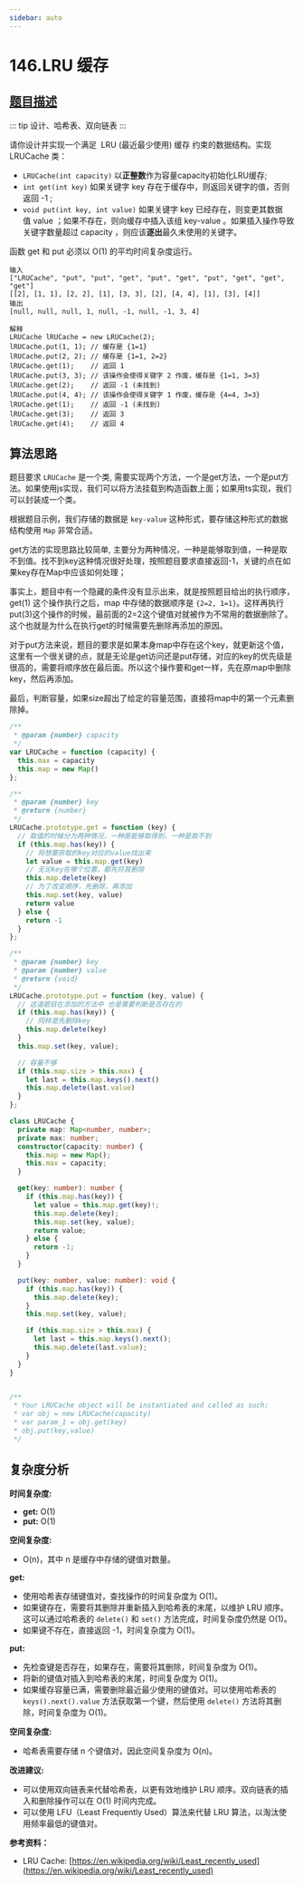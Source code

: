 ```yaml
---
sidebar: auto
---
```


# 146.LRU 缓存
## [题目描述](https://leetcode.cn/problems/lru-cache/)

::: tip
设计、哈希表、双向链表
:::

请你设计并实现一个满足  LRU (最近最少使用) 缓存 约束的数据结构。实现 LRUCache 类：
- `LRUCache(int capacity)` 以**正整数**作为容量capacity初始化LRU缓存;
- `int get(int key)` 如果关键字 key 存在于缓存中，则返回关键字的值，否则返回 -1 ;
- `void put(int key, int value)` 如果关键字 key 已经存在，则变更其数据值 value ；如果不存在，则向缓存中插入该组 key-value 。如果插入操作导致关键字数量超过 capacity ，则应该**逐出**最久未使用的关键字。

函数 get 和 put 必须以 O(1) 的平均时间复杂度运行。

```
输入
["LRUCache", "put", "put", "get", "put", "get", "put", "get", "get", "get"]
[[2], [1, 1], [2, 2], [1], [3, 3], [2], [4, 4], [1], [3], [4]]
输出
[null, null, null, 1, null, -1, null, -1, 3, 4]

解释
LRUCache lRUCache = new LRUCache(2);
lRUCache.put(1, 1); // 缓存是 {1=1}
lRUCache.put(2, 2); // 缓存是 {1=1, 2=2}
lRUCache.get(1);    // 返回 1
lRUCache.put(3, 3); // 该操作会使得关键字 2 作废，缓存是 {1=1, 3=3}
lRUCache.get(2);    // 返回 -1 (未找到)
lRUCache.put(4, 4); // 该操作会使得关键字 1 作废，缓存是 {4=4, 3=3}
lRUCache.get(1);    // 返回 -1 (未找到)
lRUCache.get(3);    // 返回 3
lRUCache.get(4);    // 返回 4
```

## 算法思路
题目要求 `LRUCache` 是一个类, 需要实现两个方法，一个是get方法，一个是put方法。如果使用js实现，我们可以将方法挂载到构造函数上面；如果用ts实现，我们可以封装成一个类。

根据题目示例，我们存储的数据是 `key-value` 这种形式，要存储这种形式的数据结构使用 `Map` 非常合适。

get方法的实现思路比较简单, 主要分为两种情况，一种是能够取到值，一种是取不到值。找不到key这种情况很好处理，按照题目要求直接返回-1，关键的点在如果key存在Map中应该如何处理；

事实上，题目中有一个隐藏的条件没有显示出来，就是按照题目给出的执行顺序，get(1) 这个操作执行之后，map 中存储的数据顺序是 `{2=2, 1=1}`。这样再执行put(3)这个操作的时候，最前面的2=2这个键值对就被作为不常用的数据删除了。 这个也就是为什么在执行get的时候需要先删除再添加的原因。

对于put方法来说，题目的要求是如果本身map中存在这个key，就更新这个值，这里有一个很关键的点，就是无论是get访问还是put存储，对应的key的优先级是很高的，需要将顺序放在最后面。所以这个操作要和get一样，先在原map中删除key，然后再添加。

最后，判断容量，如果size超出了给定的容量范围，直接将map中的第一个元素删除掉。

```javascript
/**
 * @param {number} capacity
 */
var LRUCache = function (capacity) {
  this.max = capacity
  this.map = new Map()
};

/** 
 * @param {number} key
 * @return {number}
 */
LRUCache.prototype.get = function (key) {
  // 取值的时候分为两种情况，一种是能够取得到，一种是取不到
  if (this.map.has(key)) {
    // 将想要获取的key对应的value找出来
    let value = this.map.get(key)
    // 无论key在哪个位置，都先将其删除
    this.map.delete(key)
    // 为了改变顺序，先删除，再添加
    this.map.set(key, value)
    return value
  } else {
    return -1
  }
};

/** 
 * @param {number} key 
 * @param {number} value
 * @return {void}
 */
LRUCache.prototype.put = function (key, value) {
  // 这道题目在添加的方法中 也是需要判断是否存在的
  if (this.map.has(key)) {
    // 同样是先删除key
    this.map.delete(key)
  }
  this.map.set(key, value);

  // 容量不够
  if (this.map.size > this.max) {
    let last = this.map.keys().next()
    this.map.delete(last.value)
  }
};
```

```typescript
class LRUCache {
  private map: Map<number, number>;
  private max: number;
  constructor(capacity: number) {
    this.map = new Map();
    this.max = capacity;
  }

  get(key: number): number {
    if (this.map.has(key)) {
      let value = this.map.get(key)!;
      this.map.delete(key);
      this.map.set(key, value);
      return value;
    } else {
      return -1;
    }
  }

  put(key: number, value: number): void {
    if (this.map.has(key)) {
      this.map.delete(key);
    }
    this.map.set(key, value);

    if (this.map.size > this.max) {
      let last = this.map.keys().next();
      this.map.delete(last.value);
    }
  }
}


/**
 * Your LRUCache object will be instantiated and called as such:
 * var obj = new LRUCache(capacity)
 * var param_1 = obj.get(key)
 * obj.put(key,value)
 */
```

## 复杂度分析

**时间复杂度:**
* **get:** O(1)
* **put:** O(1)

**空间复杂度:**
* O(n)，其中 n 是缓存中存储的键值对数量。

**get:**

* 使用哈希表存储键值对，查找操作的时间复杂度为 O(1)。
* 如果键存在，需要将其删除并重新插入到哈希表的末尾，以维护 LRU 顺序。这可以通过哈希表的 `delete()` 和 `set()` 方法完成，时间复杂度仍然是 O(1)。
* 如果键不存在，直接返回 -1，时间复杂度为 O(1)。

**put:**

* 先检查键是否存在，如果存在，需要将其删除，时间复杂度为 O(1)。
* 将新的键值对插入到哈希表的末尾，时间复杂度为 O(1)。
* 如果缓存容量已满，需要删除最近最少使用的键值对。可以使用哈希表的 `keys().next().value` 方法获取第一个键，然后使用 `delete()` 方法将其删除，时间复杂度为 O(1)。

**空间复杂度:**

* 哈希表需要存储 n 个键值对，因此空间复杂度为 O(n)。

**改进建议:**

* 可以使用双向链表来代替哈希表，以更有效地维护 LRU 顺序。双向链表的插入和删除操作可以在 O(1) 时间内完成。
* 可以使用 LFU（Least Frequently Used）算法来代替 LRU 算法，以淘汰使用频率最低的键值对。

**参考资料：**
* LRU Cache: [https://en.wikipedia.org/wiki/Least_recently_used](https://en.wikipedia.org/wiki/Least_recently_used)
